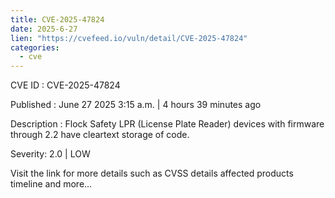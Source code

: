 ```yaml
--- 
title: CVE-2025-47824
date: 2025-6-27
lien: "https://cvefeed.io/vuln/detail/CVE-2025-47824"
categories:
  - cve
---
```


CVE ID : CVE-2025-47824

Published :  June 27
2025
3:15 a.m. | 4 hours
39 minutes ago

Description : Flock Safety LPR (License Plate Reader) devices with firmware through 2.2 have cleartext storage of code.

Severity: 2.0 | LOW

Visit the link for more details
such as CVSS details
affected products
timeline
and more...
